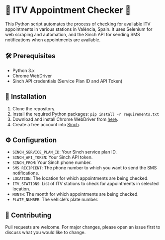 # 🚗 ITV Appointment Checker 🔔
This Python script automates the process of checking for available ITV appointments in various stations in València, Spain. It uses Selenium for web scraping and automation, and the Sinch API for sending SMS notifications when appointments are available.

## 🛠️ Prerequisites
- Python 3.x
- Chrome WebDriver
- Sinch API credentials (Service Plan ID and API Token)

## 💾 Installation
1. Clone the repository.
2. Install the required Python packages: `pip install -r requirements.txt`
3. Download and install Chrome WebDriver from [here](https://sites.google.com/a/chromium.org/chromedriver/downloads).
4. Create a free account into [Sinch](https://www.sinch.com/).

## ⚙️ Configuration
- `SINCH_SERVICE_PLAN_ID`: Your Sinch service plan ID.
- `SINCH_API_TOKEN`: Your Sinch API token.
- `SINCH_FROM`: Your Sinch phone number.
- `SMS_RECIPIENT`: The phone number to which you want to send the SMS notifications.
- `LOCATION`: The location for which appointments are being checked.
- `ITV_STATIONS`: List of ITV stations to check for appointments in selected location.
- `MONTH`: The month for which appointments are being checked.
- `PLATE_NUMBER`: The vehicle's plate number.

## 🤝 Contributing
Pull requests are welcome. For major changes, please open an issue first to discuss what you would like to change.
